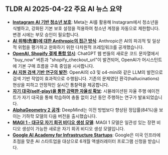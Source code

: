 ## TLDR AI 2025-04-22 주요 AI 뉴스 요약

*   **[Instagram AI 기반 청소년 보호](https://about.fb.com/news/2025/04/meta-parents-new-technology-enroll-teens-teen-accounts/?utm_source=tldrai)**: Meta는 AI를 활용해 Instagram에서 청소년을 식별하고, 강화된 기본 보호 설정을 적용하여 청소년 계정을 자동으로 제한합니다. 변경 시에는 부모 승인이 필요합니다.
*   **[AI 위해(危害)에 대한 Anthropic의 접근 방식](https://www.anthropic.com/news/our-approach-to-understanding-and-addressing-ai-harms?utm_source=tldrai)**: Anthropic은 AI의 파괴적 및 일상적 위험을 평가하고 완화하기 위한 다차원적 프레임워크를 공개했습니다.
*   **[OpenAI, Shopify 결제 통합 암시](https://threadreaderapp.com/thread/1914342031909916748.html?utm_source=tldrai)**: ChatGPT 웹 번들의 새로운 코드 문자열에서 "buy\_now" 버튼과 "shopify\_checkout\_url"이 발견되어, OpenAI가 어시스턴트에 기본 구매 흐름을 구축 중임을 시사합니다.
*   **[AI 지원 검색 기반 연구의 발전](https://simonwillison.net/2025/Apr/21/ai-assisted-search/?utm_source=tldrai)**: OpenAI의 o3 및 o4-mini와 같은 LLM의 발전으로 검색 기반 작업이 효과적으로 수행됩니다. 기존의 문제였던 환각(hallucinations) 현상을 피하고 안정적인 실시간 통찰력을 제공합니다.
*   **[자기 대국(self-play)을 통한 강력한 자율성 확보](https://arxiv.org/abs/2502.03349?utm_source=tldrai)**: 시뮬레이션된 자율 주행 에이전트가 자기 대국을 통해 학습하여 충돌 없이 2년 동안 주행하는 연구가 발표되었습니다.
*   **[AlphaGeometry 2 공개](https://arxiv.org/abs/2502.03544?utm_source=tldrai)**: DeepMind는 이전 방법보다 향상된 정답률(84%)을 보이는 기하학 모델의 다음 버전을 출시했습니다.
*   **[MAGI 1 - 대규모 자기 회귀 비디오 생성 모델](https://huggingface.co/sand-ai/MAGI-1?utm_source=tldrai)**: MAGI 1 모델은 일관성 있는 장편 비디오 생성이 가능한 새로운 자기 회귀 비디오 생성 모델입니다.
*   **[Google AI Academy for Infrastructure Startups](https://blog.google/feed/google-for-startups-ai-academy-america-infrastructure-apply/?utm_source=tldrai)**: Google은 미국 인프라에 초점을 맞춘 AI 스타트업을 대상으로 6개월 액셀러레이터 프로그램 신청을 받습니다.
